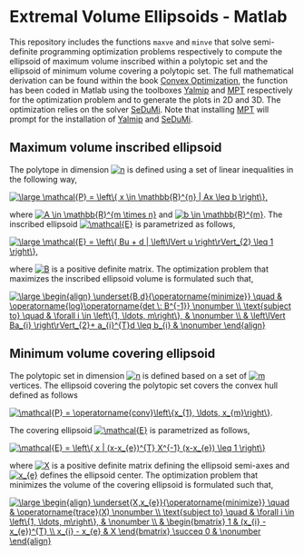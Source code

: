 # Extremal Volume Ellipsoids - Matlab

This repository includes the functions `maxve` and `minve` that solve semi-definite programming optimization problems respectively to compute the ellipsoid of maximum volume inscribed within a polytopic set and the ellipsoid of minimum volume covering a polytopic set. The full mathematical derivation can be found within the book [Convex Optimization](https://web.stanford.edu/~boyd/cvxbook/bv_cvxbook.pdf), the function has been coded in Matlab using the toolboxes [Yalmip](https://yalmip.github.io) and [MPT](https://www.mpt3.org) respectively for the optimization problem and to generate the plots in 2D and 3D. The optimization relies on the solver [SeDuMi](http://sedumi.ie.lehigh.edu). Note that installing [MPT](https://www.mpt3.org) will prompt for the installation of [Yalmip](https://yalmip.github.io) and [SeDuMi](http://sedumi.ie.lehigh.edu).

## Maximum volume inscribed ellipsoid

The polytope in dimension <a href="https://www.codecogs.com/eqnedit.php?latex=n" target="_blank"><img src="https://latex.codecogs.com/svg.latex?n" title="n" /></a> is defined using a set of linear inequalities in the following way,

<a href="https://www.codecogs.com/eqnedit.php?latex=\large&space;\mathcal{P}&space;=&space;\left\{&space;x&space;|&space;Ax&space;\leq&space;b&space;\right\}" target="_blank"><img src="https://latex.codecogs.com/svg.latex?\large&space;\mathcal{P}&space;=&space;\left\{&space;x&space;|&space;Ax&space;\leq&space;b&space;\right\}" title="\large \mathcal{P} = \left\{ x \in \mathbb{R}^{n} | Ax \leq b \right\}," /></a>

where <a href="https://www.codecogs.com/eqnedit.php?latex=A&space;\in&space;\mathbb{R}^{m&space;\times&space;n}" target="_blank"><img src="https://latex.codecogs.com/svg.latex?A&space;\in&space;\mathbb{R}^{m&space;\times&space;n}" title="A \in \mathbb{R}^{m \times n}" /></a> and <a href="https://www.codecogs.com/eqnedit.php?latex=b&space;\in&space;\mathbb{R}^{m}" target="_blank"><img src="https://latex.codecogs.com/svg.latex?b&space;\in&space;\mathbb{R}^{m}" title="b \in \mathbb{R}^{m}" /></a>. The inscribed ellipsoid <a href="https://www.codecogs.com/eqnedit.php?latex=\mathcal{E}" target="_blank"><img src="https://latex.codecogs.com/svg.latex?\mathcal{E}" title="\mathcal{E}" /></a> is parametrized as follows,

<a href="https://www.codecogs.com/eqnedit.php?latex=\large&space;\mathcal{E}&space;=&space;\left\{&space;Bu&space;&plus;&space;d&space;|&space;\left\lVert&space;u&space;\right\rVert_{2}&space;\leq&space;1&space;\right\}" target="_blank"><img src="https://latex.codecogs.com/svg.latex?\large&space;\mathcal{E}&space;=&space;\left\{&space;Bu&space;&plus;&space;d&space;|&space;\left\lVert&space;u&space;\right\rVert_{2}&space;\leq&space;1&space;\right\}" title="\large \mathcal{E} = \left\{ Bu + d | \left\lVert u \right\rVert_{2} \leq 1 \right\}," /></a>

where <a href="https://www.codecogs.com/eqnedit.php?latex=B" target="_blank"><img src="https://latex.codecogs.com/svg.latex?B" title="B" /></a> is a positive definite matrix. The optimization problem that maximizes the inscribed ellipsoid volume is formulated such that,

<a href="https://www.codecogs.com/eqnedit.php?latex=\large&space;\begin{align}&space;\underset{B,d}{\operatorname{minimize}}&space;\quad&space;&&space;\operatorname{log}\operatorname{det&space;\:&space;B^{-1}}&space;\nonumber&space;\\&space;\text{subject&space;to}&space;\quad&space;&&space;\forall&space;i&space;\in&space;\left\{1,&space;\ldots,&space;m\right\},&space;&&space;\nonumber&space;\\&space;&&space;\left\lVert&space;Ba_{i}&space;\right\rVert_{2}&plus;&space;a_{i}^{T}d&space;\leq&space;b_{i}&space;&&space;\nonumber&space;\end{align}" target="_blank"><img src="https://latex.codecogs.com/svg.latex?\large&space;\begin{align}&space;\underset{B,d}{\operatorname{minimize}}&space;\quad&space;&&space;\operatorname{log}\operatorname{det&space;\:&space;B^{-1}}&space;\nonumber&space;\\&space;\text{subject&space;to}&space;\quad&space;&&space;\forall&space;i&space;\in&space;\left\{1,&space;\ldots,&space;m\right\},&space;&&space;\nonumber&space;\\&space;&&space;\left\lVert&space;Ba_{i}&space;\right\rVert_{2}&plus;&space;a_{i}^{T}d&space;\leq&space;b_{i}&space;&&space;\nonumber&space;\end{align}" title="\large \begin{align} \underset{B,d}{\operatorname{minimize}} \quad & \operatorname{log}\operatorname{det \: B^{-1}} \nonumber \\ \text{subject to} \quad & \forall i \in \left\{1, \ldots, m\right\}, & \nonumber \\ & \left\lVert Ba_{i} \right\rVert_{2}+ a_{i}^{T}d \leq b_{i} & \nonumber \end{align}" /></a>

## Minimum volume covering ellipsoid

The polytopic set in dimension <a href="https://www.codecogs.com/eqnedit.php?latex=n" target="_blank"><img src="https://latex.codecogs.com/svg.latex?n" title="n" /></a> is defined based on a set of <a href="https://www.codecogs.com/eqnedit.php?latex=m" target="_blank"><img src="https://latex.codecogs.com/svg.latex?m" title="m" /></a> vertices. The ellipsoid covering the polytopic set covers the convex hull defined as follows

<a href="https://www.codecogs.com/eqnedit.php?latex=\mathcal{P}&space;=&space;\operatorname{conv}\left\{x_{1},&space;\ldots,&space;x_{m}\right\}" target="_blank"><img src="https://latex.codecogs.com/svg.latex?\mathcal{P}&space;=&space;\operatorname{conv}\left\{x_{1},&space;\ldots,&space;x_{m}\right\}" title="\mathcal{P} = \operatorname{conv}\left\{x_{1}, \ldots, x_{m}\right\}" /></a>.

The covering ellipsoid <a href="https://www.codecogs.com/eqnedit.php?latex=\mathcal{E}" target="_blank"><img src="https://latex.codecogs.com/svg.latex?\mathcal{E}" title="\mathcal{E}" /></a> is parametrized as follows,

<a href="https://www.codecogs.com/eqnedit.php?latex=\mathcal{E}&space;=&space;\left\{&space;x&space;|&space;(x-x_{e})^{T}&space;X^{-1}&space;(x-x_{e})&space;\leq&space;1&space;\right\}" target="_blank"><img src="https://latex.codecogs.com/svg.latex?\mathcal{E}&space;=&space;\left\{&space;x&space;|&space;(x-x_{e})^{T}&space;X^{-1}&space;(x-x_{e})&space;\leq&space;1&space;\right\}" title="\mathcal{E} = \left\{ x | (x-x_{e})^{T} X^{-1} (x-x_{e}) \leq 1 \right\}" /></a>

where <a href="https://www.codecogs.com/eqnedit.php?latex=X" target="_blank"><img src="https://latex.codecogs.com/svg.latex?X" title="X" /></a> is a positive definite matrix defining the ellipsoid semi-axes and <a href="https://www.codecogs.com/eqnedit.php?latex=x_{e}" target="_blank"><img src="https://latex.codecogs.com/svg.latex?x_{e}" title="x_{e}" /></a> defines the ellipsoid center. The optimization problem that minimizes the volume of the covering ellipsoid is formulated such that,

<a href="https://www.codecogs.com/eqnedit.php?latex=\large&space;\begin{align}&space;\underset{X,x_{e}}{\operatorname{minimize}}&space;\quad&space;&&space;\operatorname{trace}(X)&space;\nonumber&space;\\&space;\text{subject&space;to}&space;\quad&space;&&space;\forall&space;i&space;\in&space;\left\{1,&space;\ldots,&space;m\right\},&space;&&space;\nonumber&space;\\&space;&&space;\begin{bmatrix}&space;1&space;&&space;(x_{i}&space;-&space;x_{e})^{T}&space;\\&space;x_{i}&space;-&space;x_{e}&space;&&space;X&space;\end{bmatrix}&space;\succeq&space;0&space;&&space;\nonumber&space;\end{align}" target="_blank"><img src="https://latex.codecogs.com/svg.latex?\large&space;\begin{align}&space;\underset{X,x_{e}}{\operatorname{minimize}}&space;\quad&space;&&space;\operatorname{trace}(X)&space;\nonumber&space;\\&space;\text{subject&space;to}&space;\quad&space;&&space;\forall&space;i&space;\in&space;\left\{1,&space;\ldots,&space;m\right\},&space;&&space;\nonumber&space;\\&space;&&space;\begin{bmatrix}&space;1&space;&&space;(x_{i}&space;-&space;x_{e})^{T}&space;\\&space;x_{i}&space;-&space;x_{e}&space;&&space;X&space;\end{bmatrix}&space;\succeq&space;0&space;&&space;\nonumber&space;\end{align}" title="\large \begin{align} \underset{X,x_{e}}{\operatorname{minimize}} \quad & \operatorname{trace}(X) \nonumber \\ \text{subject to} \quad & \forall i \in \left\{1, \ldots, m\right\}, & \nonumber \\ & \begin{bmatrix} 1 & (x_{i} - x_{e})^{T} \\ x_{i} - x_{e} & X \end{bmatrix} \succeq 0 & \nonumber \end{align}" /></a>
